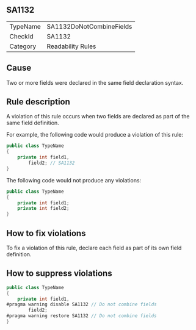 ## SA1132

<table>
<tr>
  <td>TypeName</td>
  <td>SA1132DoNotCombineFields</td>
</tr>
<tr>
  <td>CheckId</td>
  <td>SA1132</td>
</tr>
<tr>
  <td>Category</td>
  <td>Readability Rules</td>
</tr>
</table>

## Cause

Two or more fields were declared in the same field declaration syntax.

## Rule description

A violation of this rule occurs when two fields are declared as part of the same field definition.

For example, the following code would produce a violation of this rule:

```csharp
public class TypeName
{
    private int field1,
        field2; // SA1132
}
```

The following code would not produce any violations:

```csharp
public class TypeName
{
    private int field1;
    private int field2;
}
```

## How to fix violations

To fix a violation of this rule, declare each field as part of its own field definition.

## How to suppress violations

```csharp
public class TypeName
{
    private int field1,
#pragma warning disable SA1132 // Do not combine fields
        field2;
#pragma warning restore SA1132 // Do not combine fields
}
```
